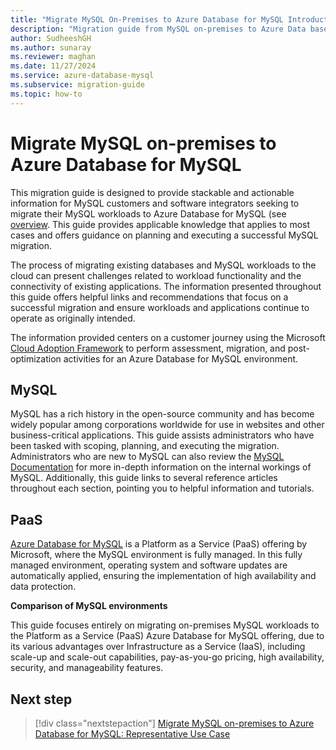 ```yaml
---
title: "Migrate MySQL On-Premises to Azure Database for MySQL Introduction"
description: "Migration guide from MySQL on-premises to Azure Data base for MySQL"
author: SudheeshGH
ms.author: sunaray
ms.reviewer: maghan
ms.date: 11/27/2024
ms.service: azure-database-mysql
ms.subservice: migration-guide
ms.topic: how-to
---
```


# Migrate MySQL on-premises to Azure Database for MySQL

This migration guide is designed to provide stackable and actionable information for MySQL customers and software integrators seeking to migrate their MySQL workloads to Azure Database for MySQL (see [overview](../../overview.md). This guide provides applicable knowledge that applies to most cases and offers guidance on planning and executing a successful MySQL migration.

The process of migrating existing databases and MySQL workloads to the cloud can present challenges related to workload functionality and the connectivity of existing applications. The information presented throughout this guide offers helpful links and recommendations that focus on a successful migration and ensure workloads and applications continue to operate as originally intended.

The information provided centers on a customer journey using the Microsoft [Cloud Adoption Framework](/azure/cloud-adoption-framework/get-started/) to perform assessment, migration, and post-optimization activities for an Azure Database for MySQL environment.

## MySQL

MySQL has a rich history in the open-source community and has become widely popular among corporations worldwide for use in websites and other business-critical applications. This guide assists administrators who have been tasked with scoping, planning, and executing the migration. Administrators who are new to MySQL can also review the [MySQL Documentation](https://dev.mysql.com/doc/) for more in-depth information on the internal workings of MySQL. Additionally, this guide links to several reference articles throughout each section, pointing you to helpful information and tutorials.

## PaaS

[Azure Database for MySQL](../../overview.md) is a Platform as a Service (PaaS) offering by Microsoft, where the MySQL environment is fully managed. In this fully managed environment, operating system and software updates are automatically applied, ensuring the implementation of high availability and data protection.

**Comparison of MySQL environments**

This guide focuses entirely on migrating on-premises MySQL workloads to the Platform as a Service (PaaS) Azure Database for MySQL offering, due to its various advantages over Infrastructure as a Service (IaaS), including scale-up and scale-out capabilities, pay-as-you-go pricing, high availability, security, and manageability features.

## Next step

> [!div class="nextstepaction"]
> [Migrate MySQL on-premises to Azure Database for MySQL: Representative Use Case](02-representative-use-case.md)
